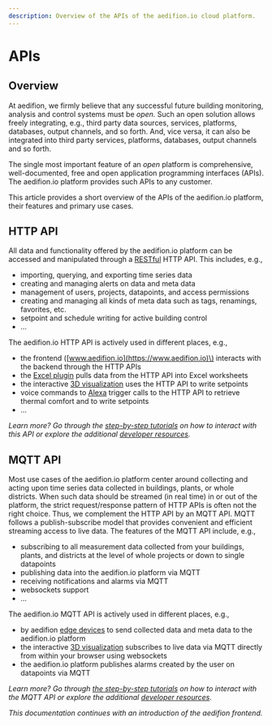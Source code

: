 ```yaml
---
description: Overview of the APIs of the aedifion.io cloud platform.
---
```


# APIs

## Overview

At aedifion, we firmly believe that any successful future building monitoring, analysis and control systems must be _open._ Such an open solution allows freely integrating, e.g., third party data sources, services, platforms, databases, output channels, and so forth. And, vice versa, it can also be integrated into third party services, platforms, databases, output channels and so forth.

The single most important feature of an _open_ platform is comprehensive, well-documented, free and open application programming interfaces \(APIs\). The aedifion.io platform provides such APIs to any customer. 

This article provides a short overview of the APIs of the aedifion.io platform, their features and primary use cases.

## HTTP API

All data and functionality offered by the aedifion.io platform can be accessed and manipulated through a [RESTful](https://en.wikipedia.org/wiki/Representational_state_transfer) HTTP API. This includes, e.g.,

* importing, querying, and exporting time series data
* creating and managing alerts on data and meta data
* management of users, projects, datapoints, and access permissions 
* creating and managing all kinds of meta data such as tags, renamings, favorites, etc.
* setpoint and schedule writing for active building control
* ...

The aedifion.io HTTP API is actively used in different places, e.g.,

* the frontend \([www.aedifion.io](https://www.aedifion.io)\) interacts with the backend through the HTTP APIs
* the [Excel plugin](integrations.md#excel) pulls data from the HTTP API into Excel worksheets
* the interactive [3D visualization](integrations.md#3d-visualization) uses the HTTP API to write setpoints
* voice commands to [Alexa](integrations.md#alexa) trigger calls to the HTTP API to retrieve thermal comfort and to write setpoints
* ...

_Learn more? Go through the_ [_step-by-step tutorials_](../developers/api-documentation/guides-and-tutorials/) _on how to interact with this API or explore the additional_ [_developer resources_](../developers/api-documentation/)_._ 

## MQTT API

Most use cases of the aedifion.io platform center around collecting and acting upon time series data collected in buildings, plants, or whole districts. When such data should be streamed \(in real time\) in or out of the platform, the strict request/response pattern of HTTP APIs is often not the right choice. Thus, we complement the HTTP API by an MQTT API. MQTT follows a publish-subscribe model that provides convenient and efficient streaming access to live data. The features of the MQTT API include, e.g.,

* subscribing to all measurement data collected from your buildings, plants, and districts at the level of whole projects or down to single datapoints
* publishing data into the aedifion.io platform via MQTT
* receiving notifications and alarms via MQTT
* websockets support
* ...

The aedifion.io MQTT API is actively used in different places, e.g.,

* by aedifion [edge devices](gateway.md) to send collected data and meta data to the aedifion.io platform
* the interactive [3D visualization](integrations.md#3d-visualization) subscribes to live data via MQTT directly from within your browser using websockets
* the aedifion.io platform publishes alarms created by the user on datapoints via MQTT

_Learn more? Go through_ [_the step-by-step tutorials_](../developers/mqtt-api/guides-and-tutorials/) _on how to interact with the MQTT API or explore the additional_ [_developer resources_](../developers/mqtt-api/)_._ 



_This documentation continues with an introduction of the aedifion frontend._



